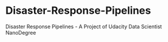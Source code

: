 # Disaster-Response-Pipelines
Disaster Response Pipelines - A Project of Udacity Data Scientist NanoDegree
